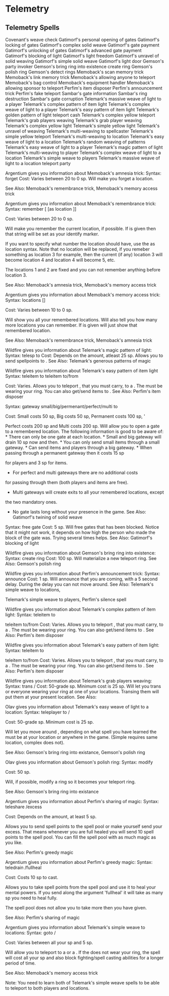 Telemetry
=========

Telemetry Spells
----------------
Covenant's weave check
Gatimorf's personal opening of gates
Gatimorf's locking of gates
Gatimorf's complex solid weave
Gatimorf's gate payment
Gatimorf's unlocking of gates
Gatimorf's advanced gate payment
Gatimorf's blocking of light
Gatimorf's light freedom
Gatimorf's unravel of solid weaving
Gatimorf's simple solid weave
Gatimorf's light door
Gemson's party invoker
Gemson's bring ring into existence create ring
Gemson's polish ring
Gemson's detect rings
Memoback's scan memory trick
Memoback's link memory trick
Memoback's allowing anyone to teleport
Memoback's bag control
Memoback's equipment handler
Memoback's allowing sponsor to teleport
Perfim's item disposer
Perfim's announcement trick
Perfim's fake teleport
Sambar's gate information
Sambar's ring destruction
Sambar's gate corruption
Telemark's massive weave of light to a player
Telemark's complex pattern of item light
Telemark's complex weave of light to a player
Telemark's easy pattern of item light
Telemark's golden pattern of light teleport cash
Telemark's complex yellow teleport
Telemark's grab players weaving
Telemark's grab player weaving
Telemark's complex yellow light
Telemark's simple yellow light
Telemark's unravel of weaving
Telemark's multi-weaving to spellcaster
Telemark's simple yellow teleport
Telemark's multi-weaving to location
Telemark's easy weave of light to a location
Telemark's random weaving of patterns
Telemark's easy weave of light to a player
Telemark's magic pattern of light
Telemark's multi-weaving to player
Telemark's complex weave of light to a location
Telemark's simple weave to players
Telemark's massive weave of light to a location teleport party

Argentium gives you information about Memoback's amnesia trick: Syntax: forget <location>
Cost: Varies between 20 to 0 sp.
Will make you forget a location.

See Also: Memoback's remembrance trick, Memoback's memory access trick

Argentium gives you information about Memoback's remembrance trick: Syntax: remember [<string> [as location <nr>]]

Cost: Varies between 20 to 0 sp.

Will make you remember the current location, if possible. If <string> is given then that string will be set as your identify marker.

If you want to specify what number the location should have, use the as location <nr> syntax. Note that no location will be replaced, if you remeber something as location 3 for example, then the current (if any) location 3 will become location 4 and location 4 will become 5, etc.

The locations 1 and 2 are fixed and you can not remember anything before location 3.

See Also: Memoback's amnesia trick, Memoback's memory access trick

Argentium gives you information about Memoback's memory access trick: Syntax: locations [<number>]

Cost: Varies between 10 to 0 sp.

Will show you all your remembered locations. Will also tell you how many more locations you can remember. If <number> is given will just show that remembered location.

See Also: Memoback's remembrance trick, Memoback's amnesia trick

Wildfire gives you information about Telemark's magic pattern of light: Syntax: telesp <amount> to <player> Cost: Depends on the amount, atleast 25 sp. Allows you to send <amount> spellpoints to <player>. See Also: Telemark's generous patterns of magic

Wildfire gives you information about Telemark's easy pattern of item light
Syntax: teleitem <item> to <player>
teleitem <item> to/from <location>

Cost: Varies. Allows you to teleport <item>, that you must carry, to a <player>. The <player> must be wearing your ring. You can also get/send items to <location>. See Also: Perfim's item disposer

Syntax: gateway small/big/permenant/perfect/multi to <location>

Cost: Small costs 50 sp, Big costs 50 sp, Permanent costs 100 sp, '

Perfect costs 200 sp and Multi costs 200 sp.
Will allow you to open a gate to a remembered location. The following information is good to be aware of: * There can only be one gate at each location. * Small and big gateway will drain 10 sp now and then. * You can only send small items through a small gateway. * Can send items and players through a big gateway. * When passing through a permanent gateway then it costs 15 sp

for players and 3 sp for items.
* For perfect and multi gateways there are no additional costs

for passing through them (both players and items are free).
* Multi gateways will create exits to all your remembered locations, except

the two mandatory ones.
* No gate lasts long without your presence in the game. See Also: Gatimorf's twining of solid weave

Syntax: free gate Cost: 5 sp. Will free gates that has been blocked. Notice that it might not work, it depends on how high the person who made the block of the gate was. Trying several times helps. See Also: Gatimorf's blocking of light

Wildfire gives you information about Gemson's bring ring into existence: Syntax: create ring Cost: 100 sp. Will materialize a new teleport ring. See Also: Gemson's polish ring

Wildfire gives you information about Perfim's announcement trick: Syntax: announce <goto-spell> Cost: 1 sp. Will announce that you are coming, with a 5 second delay. During the delay you can not move around. See Also: Telemark's simple weave to locations,

Telemark's simple weave to players,
Perfim's silence spell

Wildfire gives you information about Telemark's complex pattern of item light: Syntax: teleitem <item> to <player>

teleitem <item> to/from <location>
Cost: Varies. Allows you to teleport <item>, that you must carry, to a <player>. The <player> must be wearing your ring. You can also get/send items to <location>. See Also: Perfim's item disposer

Wildfire gives you information about Telemark's easy pattern of item light: Syntax: teleitem <item> to <player>

teleitem <item> to/from <location>
Cost: Varies. Allows you to teleport <item>, that you must carry, to a <player>. The <player> must be wearing your ring. You can also get/send items to <location>. See Also: Perfim's item disposer

Wildfire gives you information about Telemark's grab players weaving: Syntax: trans <location>/<player> Cost: 50-grade sp. Minimum cost is 25 sp. Will let you trans <player> or everyone wearing your ring at one of your locations. Transing them will put them at your present location. See Also:

Olav gives you information about Telemark's easy weave of light to a location: Syntax: teleplayer <player> to <another player>/<location>

Cost: 50-grade sp. Minimum cost is 25 sp.

Will let you move around <player>, depending on what spell you have learned the <player> must be at your location or anywhere in the game. (Simple requires same location, complex does not).

See Also: Gemson's bring ring into existance, Gemson's polish ring

Olav gives you information about Gemson's polish ring: Syntax: modify <ring>

Cost: 50 sp.

Will, if possible, modify a ring so it becomes your teleport ring.

See Also: Gemson's bring ring into existance

Argentium gives you information about Perfim's sharing of magic: Syntax: teleshare <amount>/excess

Cost: Depends on the amount, at least 5 sp.

Allows you to send <amount> spell points to the spell pool or make yourself send your excess. That means whenever you are full healed you will send 10 spell points to the spell pool. You can fill the spell pool with as much magic as you like.

See Also: Perfim's greedy magic

Argentium gives you information about Perfim's greedy magic: Syntax: teledrain <amount>/fullheal

Cost: Costs 10 sp to cast.

Allows you to take <amount> spell points from the spell pool and use it to heal your mental powers. If you send along the argument 'fullheal' it will take as many sp you need to heal fully.

The spell pool does not allow you to take more then you have given.

See Also: Perfim's sharing of magic

Argentium gives you information about Telemark's simple weave to locations: Syntax: goto <location>/<player>

Cost: Varies between all your sp and 5 sp.

Will allow you to teleport to a <location> or a <player>. If the <player> does not wear your ring, the spell will cost all your sp and also block fighting/spell casting abilities for a longer period of time.

See Also: Memoback's memory access trick

Note: You need to learn both of Telemark's simple weave spells to be able to teleport to both players and locations.

